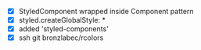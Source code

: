 - [X] StyledComponent wrapped inside Component pattern
- [X] styled.createGlobalStyle: *
- [X] added 'styled-components'
- [X] ssh git bronzlabec/rcolors
